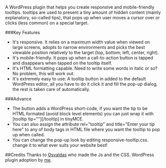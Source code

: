 A WordPress plugin that helps you create responsive and mobile-friendly tooltips.
tooltips are used to present a tiny amount of hidden content (mainly explanatory, so-called tips), that pops up when user moves a cursor over or clicks (less common) on a special target.

###Key Features
*	It's responsive. It relies on a maximum width value when viewed on large screens, adopts to narrow environments and picks the best viewable position relatively to the target (top, bottom; left, center, right).
*	It's mobile-friendly. It pops up when a call-to-action button is tapped and disappears when tapped on the tooltip itself.
*	It's HTML formatting capable. Need to write some words in italic or so? No problem, this will work out.
*	It's extremely easy to use: A tooltip button in added to the default WordPress editor, all you have to do it click it and fill the pop-up dialog, the rest is taken care of automatically.

###Advance
*	The button adds a WordPress short-code, if you want the tip to be HTML formated (avoid block level elements) you can just wrap it with [tooltip tip="<your tip>"]<your text>[/tooltip] in tinyMCE.
*	You can also assign the attribute rel="tooltip" and title="Enter your tip here" to any of body tags in HTML file where you want the tooltip to pop up when called.
*	You can change the pop-up look by editing responsive-tooltip.css. change it to what ever suits your website best!

##Credits
Thanks to [Osvaldas]( http://osvaldas.info/) who made the Js and the CSS. WordPress plugin adoption by [me](itayxd.com).
